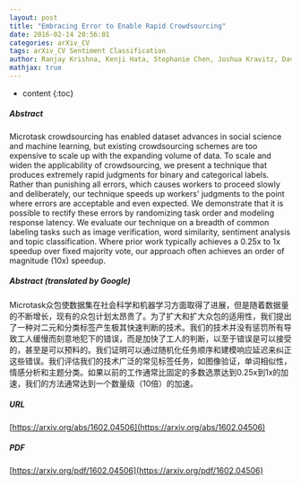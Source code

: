 ```yaml
---
layout: post
title: "Embracing Error to Enable Rapid Crowdsourcing"
date: 2016-02-14 20:56:01
categories: arXiv_CV
tags: arXiv_CV Sentiment Classification
author: Ranjay Krishna, Kenji Hata, Stephanie Chen, Joshua Kravitz, David A. Shamma, Li Fei-Fei, Michael S. Bernstein
mathjax: true
---
```


* content
{:toc}

##### Abstract
Microtask crowdsourcing has enabled dataset advances in social science and machine learning, but existing crowdsourcing schemes are too expensive to scale up with the expanding volume of data. To scale and widen the applicability of crowdsourcing, we present a technique that produces extremely rapid judgments for binary and categorical labels. Rather than punishing all errors, which causes workers to proceed slowly and deliberately, our technique speeds up workers' judgments to the point where errors are acceptable and even expected. We demonstrate that it is possible to rectify these errors by randomizing task order and modeling response latency. We evaluate our technique on a breadth of common labeling tasks such as image verification, word similarity, sentiment analysis and topic classification. Where prior work typically achieves a 0.25x to 1x speedup over fixed majority vote, our approach often achieves an order of magnitude (10x) speedup.

##### Abstract (translated by Google)
Microtask众包使数据集在社会科学和机器学习方面取得了进展，但是随着数据量的不断增长，现有的众包计划太昂贵了。为了扩大和扩大众包的适用性，我们提出了一种对二元和分类标签产生极其快速判断的技术。我们的技术并没有惩罚所有导致工人缓慢而刻意地犯下的错误，而是加快了工人的判断，以至于错误是可以接受的，甚至是可以预料的。我们证明可以通过随机化任务顺序和建模响应延迟来纠正这些错误。我们评估我们的技术广泛的常见标签任务，如图像验证，单词相似性，情感分析和主题分类。如果以前的工作通常比固定的多数选票达到0.25x到1x的加速，我们的方法通常达到一个数量级（10倍）的加速。

##### URL
[https://arxiv.org/abs/1602.04506](https://arxiv.org/abs/1602.04506)

##### PDF
[https://arxiv.org/pdf/1602.04506](https://arxiv.org/pdf/1602.04506)

